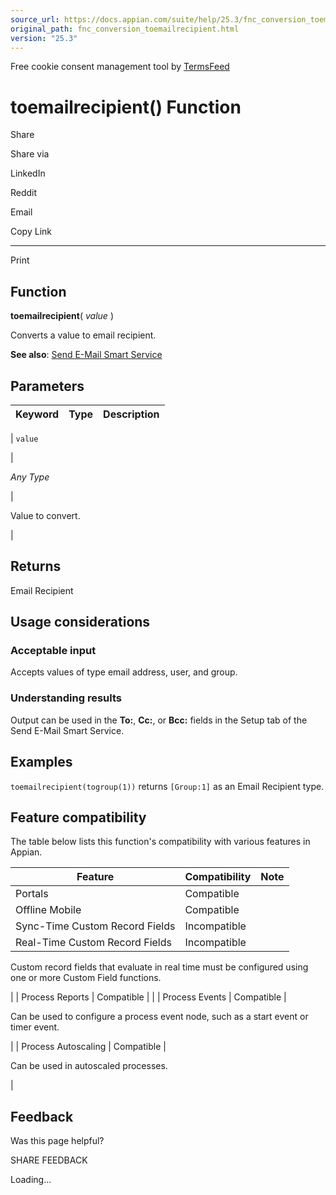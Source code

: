 ```yaml
---
source_url: https://docs.appian.com/suite/help/25.3/fnc_conversion_toemailrecipient.html
original_path: fnc_conversion_toemailrecipient.html
version: "25.3"
---
```


Free cookie consent management tool by [TermsFeed](https://www.termsfeed.com/)

# toemailrecipient() Function

Share

Share via

LinkedIn

Reddit

Email

Copy Link

* * *

Print

## Function

**toemailrecipient**( _value_ )

Converts a value to email recipient.

**See also**: [Send E-Mail Smart Service](Send_Email_Smart_Service.html)

## Parameters

| Keyword | Type | Description |
| --- | --- | --- |
|
`value`

 |

_Any Type_

 |

Value to convert.

 |

## Returns

Email Recipient

## Usage considerations

### Acceptable input

Accepts values of type email address, user, and group.

### Understanding results

Output can be used in the **To:**, **Cc:**, or **Bcc:** fields in the Setup tab of the Send E-Mail Smart Service.

## Examples

`toemailrecipient(togroup(1))` returns `[Group:1]` as an Email Recipient type.

## Feature compatibility

The table below lists this function's compatibility with various features in Appian.

| Feature | Compatibility | Note |
| --- | --- | --- |
| Portals | Compatible |  |
| Offline Mobile | Compatible |  |
| Sync-Time Custom Record Fields | Incompatible |  |
| Real-Time Custom Record Fields | Incompatible |
Custom record fields that evaluate in real time must be configured using one or more Custom Field functions.

 |
| Process Reports | Compatible |  |
| Process Events | Compatible |

Can be used to configure a process event node, such as a start event or timer event.

 |
| Process Autoscaling | Compatible |

Can be used in autoscaled processes.

 |

## Feedback

Was this page helpful?

SHARE FEEDBACK

Loading...